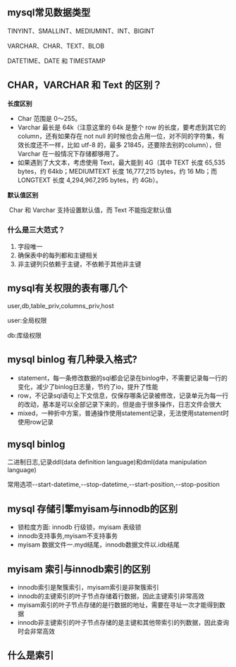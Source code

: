 ## mysql常见数据类型

TINYINT、SMALLINT、MEDIUMINT、INT、BIGINT

VARCHAR、CHAR、TEXT、BLOB

DATETIME、DATE 和 TIMESTAMP

## CHAR，VARCHAR 和 Text 的区别？

**长度区别**

- Char 范围是 0～255。
- Varchar 最长是 64k（注意这里的 64k 是整个 row 的长度，要考虑到其它的 column，还有如果存在 not null 的时候也会占用一位，对不同的字符集，有效长度还不一样，比如 utf-8 的，最多 21845，还要除去别的column），但 Varchar 在一般情况下存储都够用了。
- 如果遇到了大文本，考虑使用 Text，最大能到 4G（其中 TEXT 长度 65,535 bytes，约 64kb；MEDIUMTEXT 长度 16,777,215 bytes，约 16 Mb；而 LONGTEXT 长度 4,294,967,295 bytes，约 4Gb）。

**默认值区别**

​	Char 和 Varchar 支持设置默认值，而 Text 不能指定默认值

### 什么是三大范式？

1. 字段唯一
2. 确保表中的每列都和主键相关
3. 非主键列只依赖于主键，不依赖于其他非主键

## mysql有关权限的表有哪几个

user,db,table_priv,columns_priv,host

user:全局权限

db:库级权限

## mysql binlog 有几种录入格式?

- statement，每一条修改数据的sql都会记录在binlog中，不需要记录每一行的变化，减少了binlog日志量，节约了io，提升了性能
- row，不记录sql语句上下文信息，仅保存哪条记录被修改，记录单元为每一行的改动，基本是可以全部记录下来的，但是由于很多操作，日志文件会很大
- mixed，一种折中方案，普通操作使用statement记录，无法使用statement时使用row记录

## mysql binlog

二进制日志,记录ddl(data definition language)和dml(data manipulation language)

常用选项--start-datetime,--stop-datetime,--start-position,--stop-position

## mysql 存储引擎myisam与innodb的区别

- 锁粒度方面: innodb 行级锁，myisam 表级锁
- innodb支持事务,myisam不支持事务
- myisam 数据文件一.myd结尾，innodb数据文件以.idb结尾

## myisam 索引与innodb索引的区别

- innodb索引是聚簇索引，myisam索引是非聚簇索引
- innodb的主键索引的叶子节点存储着行数据，因此主键索引非常高效
- myisam索引的叶子节点存储的是行数据的地址，需要在寻址一次才能得到数据
- innodb非主键索引的叶子节点存储的是主键和其他带索引的列数据，因此查询时会非常高效

## 什么是索引

